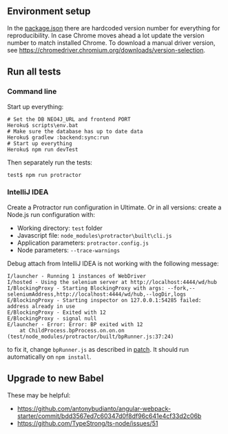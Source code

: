 ## Environment setup
In the [package.json](package.json) there are hardcoded version number for everything for reproducibility. In case Chrome moves ahead a lot update the version number to match installed Chrome. To download a manual driver version, see https://chromedriver.chromium.org/downloads/version-selection.

## Run all tests

### Command line

Start up everything:
```console
# Set the DB NEO4J_URL and frontend PORT
Heroku$ scripts\env.bat
# Make sure the database has up to date data
Heroku$ gradlew :backend:sync:run
# Start up everything
Heroku$ npm run devTest
```
Then separately run the tests:
```console
test$ npm run protractor
```

### IntelliJ IDEA

Create a Protractor run configuration in Ultimate.
Or in all versions: create a Node.js run configuration with:
 * Working directory: `test` folder
 * Javascript file: `node_modules\protractor\built\cli.js`
 * Application parameters: `protractor.config.js`
 * Node parameters: `--trace-warnings`

Debug attach from IntelliJ IDEA is not working with the following message:
```
I/launcher - Running 1 instances of WebDriver
I/hosted - Using the selenium server at http://localhost:4444/wd/hub
I/BlockingProxy - Starting BlockingProxy with args: --fork,--seleniumAddress,http://localhost:4444/wd/hub,--logDir,logs
E/BlockingProxy - Starting inspector on 127.0.0.1:54285 failed: address already in use
E/BlockingProxy - Exited with 12
E/BlockingProxy - signal null
E/launcher - Error: Error: BP exited with 12
    at ChildProcess.bpProcess.on.on.on (test/node_modules/protractor/built/bpRunner.js:37:24)
```

to fix it, change `bpRunner.js` as described in [patch](bpRunner.js.patch.sed). It should run automatically on `npm install`.

## Upgrade to new Babel

These may be helpful:

 * https://github.com/antonybudianto/angular-webpack-starter/commit/bdd3567ed7c60347d0f8df96c641e4cf33d2c06b
 * https://github.com/TypeStrong/ts-node/issues/51

